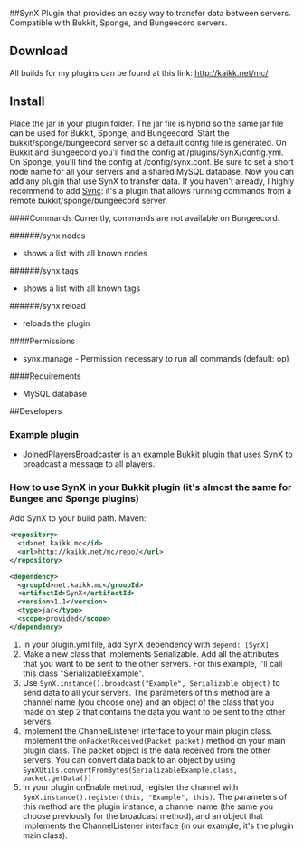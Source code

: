 ##SynX
Plugin that provides an easy way to transfer data between servers. Compatible with Bukkit, Sponge, and Bungeecord servers. 

## Download
All builds for my plugins can be found at this link: http://kaikk.net/mc/

## Install
Place the jar in your plugin folder. The jar file is hybrid so the same jar file can be used for Bukkit, Sponge, and Bungeecord. Start the bukkit/sponge/bungeecord server so a default config file is generated. On Bukkit and Bungeecord you'll find the config at /plugins/SynX/config.yml. On Sponge, you'll find the config at /config/synx.conf. Be sure to set a short node name for all your servers and a shared MySQL database. Now you can add any plugin that use SynX to transfer data. If you haven't already, I highly recommend to add [Sync](https://github.com/KaiKikuchi/Sync): it's a plugin that allows running commands from a remote bukkit/sponge/bungeecord server.

####Commands
Currently, commands are not available on Bungeecord.

######/synx nodes
- shows a list with all known nodes

######/synx tags
- shows a list with all known tags 

######/synx reload
- reloads the plugin

####Permissions
- synx.manage - Permission necessary to run all commands (default: op)

####Requirements
- MySQL database

##Developers
### Example plugin
- [JoinedPlayersBroadcaster](http://github.com/KaiKikuchi/JoinedPlayersBroadcaster) is an example Bukkit plugin that uses SynX to broadcast a message to all players. 

### How to use SynX in your Bukkit plugin (it's almost the same for Bungee and Sponge plugins)
Add SynX to your build path. Maven:  
```xml
<repository>
  <id>net.kaikk.mc</id>
  <url>http://kaikk.net/mc/repo/</url>
</repository>
```
```xml
<dependency>
  <groupId>net.kaikk.mc</groupId>
  <artifactId>SynX</artifactId>
  <version>1.1</version>
  <type>jar</type>
  <scope>provided</scope>
</dependency>
```
1. In your plugin.yml file, add SynX dependency with `depend: [SynX]`
2. Make a new class that implements Serializable. Add all the attributes that you want to be sent to the other servers. For this example, I'll call this class "SerializableExample".
3. Use `SynX.instance().broadcast("Example", Serializable object)` to send data to all your servers. The parameters of this method are a channel name (you choose one) and an object of the class that you made on step 2 that contains the data you want to be sent to the other servers.
4. Implement the ChannelListener interface to your main plugin class. Implement the `onPacketReceived(Packet packet)` method on your main plugin class. The packet object is the data received from the other servers. You can convert data back to an object by using `SynXUtils.convertFromBytes(SerializableExample.class, packet.getData())`
5. In your plugin onEnable method, register the channel with `SynX.instance().register(this, "Example", this)`. The parameters of this method are the plugin instance, a channel name (the same you choose previously for the broadcast method), and an object that implements the ChannelListener interface (in our example, it's the plugin main class).
